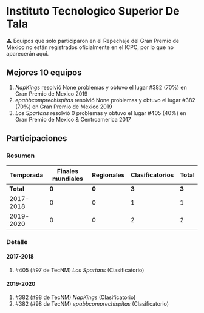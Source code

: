 # Instituto Tecnologico Superior De Tala

:warning: Equipos que solo participaron en el Repechaje del Gran Premio de México no están registrados oficialmente en el ICPC, por lo que no aparecerán aquí.

## Mejores 10 equipos

1. _NapKings_ resolvió None problemas y obtuvo el lugar #382 (70%) en Gran Premio de Mexico 2019
1. _epabbcomprechispitas_ resolvió None problemas y obtuvo el lugar #382 (70%) en Gran Premio de Mexico 2019
1. _Los Spartans_ resolvió 0 problemas y obtuvo el lugar #405 (40%) en Gran Premio de Mexico & Centroamerica 2017

## Participaciones

### Resumen

| Temporada | Finales mundiales | Regionales | Clasificatorios | Total |
| --- | --- | --- | --- | --- |
| **Total** | **0** | **0** | **3** | **3** |
| 2017-2018 | 0 | 0 | 1 | 1 |
| 2019-2020 | 0 | 0 | 2 | 2 |

### Detalle

#### 2017-2018

1. #405 (#97 de TecNM) _Los Spartans_ (Clasificatorio)

#### 2019-2020

1. #382 (#98 de TecNM) _NapKings_ (Clasificatorio)
1. #382 (#98 de TecNM) _epabbcomprechispitas_ (Clasificatorio)




